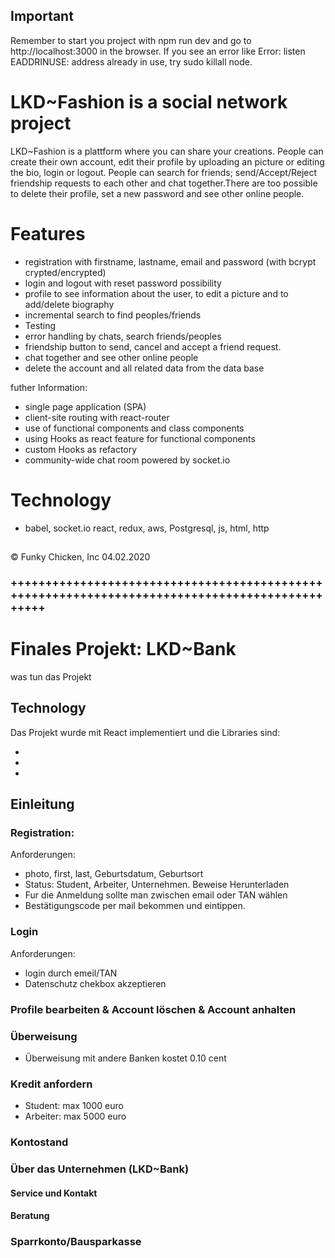 ## Important

Remember to start you project with npm run dev and go to http://localhost:3000 in the browser.
If you see an error like Error: listen EADDRINUSE: address already in use, try sudo killall node.

# LKD~Fashion is a social network project

LKD~Fashion is a plattform where you can share your creations. People can create their own account, edit their profile by uploading an picture or editing the bio, login or logout. People can search for friends; send/Accept/Reject friendship requests to each other and chat together.There are too possible to delete their profile, set a new password and see other online people.

# Features

-   registration with firstname, lastname, email and password (with bcrypt crypted/encrypted)
-   login and logout with reset password possibility
-   profile to see information about the user, to edit a picture and to add/delete biography
-   incremental search to find peoples/friends
-   Testing
-   error handling by chats, search friends/peoples
-   friendship button to send, cancel and accept a friend request.
-   chat together and see other online people
-   delete the account and all related data from the data base

futher Information:

-   single page application (SPA)
-   client-site routing with react-router
-   use of functional components and class components
-   using Hooks as react feature for functional components
-   custom Hooks as refactory
-   community-wide chat room powered by socket.io

# Technology

-   babel, socket.io react, redux, aws, Postgresql, js, html, http

##

© Funky Chicken, Inc 04.02.2020

### +++++++++++++++++++++++++++++++++++++++++++++++++++++++++++++++++++++++++++++++++++++++++++++++

# Finales Projekt: LKD~Bank

was tun das Projekt

## Technology

Das Projekt wurde mit React implementiert und die Libraries sind:

-
-
-

## Einleitung

### Registration:

Anforderungen:

-   photo, first, last, Geburtsdatum, Geburtsort
-   Status: Student, Arbeiter, Unternehmen. Beweise Herunterladen
-   Fur die Anmeldung sollte man zwischen email oder TAN wählen
-   Bestätigungscode per mail bekommen und eintippen.

### Login

Anforderungen:

-   login durch emeil/TAN
-   Datenschutz chekbox akzeptieren

### Profile bearbeiten & Account löschen & Account anhalten

### Überweisung

-   Überweisung mit andere Banken kostet 0.10 cent

### Kredit anfordern

-   Student: max 1000 euro
-   Arbeiter: max 5000 euro

### Kontostand

### Über das Unternehmen (LKD~Bank)

#### Service und Kontakt

#### Beratung

### Sparrkonto/Bausparkasse
